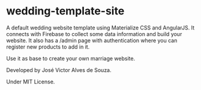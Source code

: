 # wedding-template-site
A default wedding website template using Materialize CSS and AngularJS.
It connects with Firebase to collect some data information and build your website.
It also has a /admin page with authentication where you can register new products to add in it.

Use it as base to create your own marriage website.

Developed by José Victor Alves de Souza.

Under MIT License.
